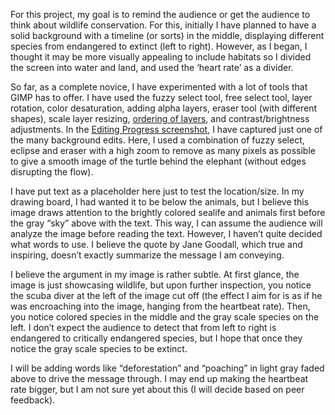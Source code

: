 For this project, my goal is to remind the audience or get the audience to think about wildlife conservation. For this, initially I have planned to have a solid background with a timeline (or sorts) in the middle, displaying different species from endangered to extinct (left to right). However, as I began, I thought it may be more visually appealing to include habitats so I divided the screen into water and land, and used the ‘heart rate’ as a divider. 

So far, as a complete novice, I have experimented with a lot of tools that GIMP has to offer. I have used the fuzzy select tool, free select tool, layer rotation, color desaturation, adding alpha layers, eraser tool (with different shapes), scale layer resizing, [ordering of layers](https://github.com/fathimashabnam/visual-argument-2019fall/blob/master/Progress%20Screenshot.png), and contrast/brightness adjustments. In the [Editing Progress screenshot](https://github.com/fathimashabnam/visual-argument-2019fall/blob/master/Editing%20Progress.png), I have captured just one of the many background edits. Here, I used a combination of fuzzy select, eclipse and eraser with a high zoom to remove as many pixels as possible to give a smooth image of the turtle behind the elephant (without edges disrupting the flow). 

I have put text as a placeholder here just to test the location/size. In my drawing board, I had wanted it to be below the animals, but I believe this image draws attention to the brightly colored sealife and animals first before the gray “sky” above with the text. This way, I can assume the audience will analyze the image before reading the text. However, I haven’t quite decided what words to use. I believe the quote by Jane Goodall, which true and inspiring, doesn’t exactly summarize the message I am conveying.

I believe the argument in my image is rather subtle. At first glance, the image is just showcasing wildlife, but upon further inspection, you notice the scuba diver at the left of the image cut off (the effect I aim for is as if he was encroaching into the image, hanging from the heartbeat rate). Then, you notice colored species in the middle and the gray scale species on the left. I don’t expect the audience to detect that from left to right is endangered to critically endangered species, but I hope that once they notice the gray scale species to be extinct. 

I will be adding words like “deforestation” and “poaching” in light gray faded above to drive the message through. I may end up making the heartbeat rate bigger, but I am not sure yet about this (I will decide based on peer feedback). 
